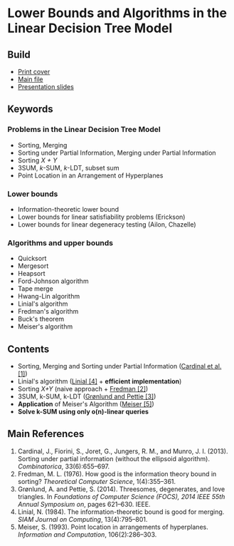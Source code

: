 # Lower Bounds and Algorithms in the Linear Decision Tree Model

## Build

  - [Print cover](https://ipfs.io/ipfs/QmNgBre5P1EzNGxgDtdrAjNivWYu2Uy8D1fUXoJmrWUQMC)
  - [Main file](https://ipfs.io/ipfs/QmeBB2gqCXmwem9MExNBnP8WhzBdodNFvvA4VQW6bhiy2y)
  - [Presentation slides](https://ipfs.io/ipfs/QmTVLs4XYRxBDKvUsL8SUkwPABj2mQ8HDXyxyFCoTscBsf)

## Keywords

### Problems in the Linear Decision Tree Model

  - Sorting, Merging
  - Sorting under Partial Information, Merging under Partial Information
  - Sorting *X + Y*
  - 3SUM, *k*-SUM, *k*-LDT, subset sum
  - Point Location in an Arrangement of Hyperplanes

### Lower bounds

  - Information-theoretic lower bound
  - Lower bounds for linear satisfiability problems (Erickson)
  - Lower bounds for linear degeneracy testing (Ailon, Chazelle)

### Algorithms and upper bounds

  - Quicksort
  - Mergesort
  - Heapsort
  - Ford-Johnson algorithm
  - Tape merge
  - Hwang-Lin algorithm
  - Linial's algorithm
  - Fredman's algorithm
  - Buck's theorem
  - Meiser's algorithm

## Contents

  - Sorting, Merging and Sorting under Partial Information ([Cardinal et al. [1]](#main-references))
  - Linial's algorithm ([Linial [4]](#main-references) + **efficient implementation**)
  - Sorting *X+Y* (naive approach + [Fredman [2]](#main-references))
  - 3SUM, k-SUM, k-LDT ([Grønlund and Pettie [3]](#main-references))
  - **Application** of Meiser's Algorithm ([Meiser [5]](#main-references))
  - **Solve k-SUM using only o(n)-linear queries**

## Main References

  1. Cardinal, J., Fiorini, S., Joret, G., Jungers, R. M., and Munro, J. I.
(2013). Sorting under partial information (without the ellipsoid algorithm).
*Combinatorica*, 33(6):655–697.
  2. Fredman, M. L. (1976). How good is the information theory bound in
sorting? *Theoretical Computer Science*, 1(4):355–361.
  3. Grønlund, A. and Pettie, S. (2014). Threesomes, degenerates, and love
triangles. In *Foundations of Computer Science (FOCS), 2014 IEEE 55th
Annual Symposium on*, pages 621–630. IEEE.
  4. Linial, N. (1984). The information-theoretic bound is good for merging.
*SIAM Journal on Computing*, 13(4):795–801.
  5. Meiser, S. (1993). Point location in arrangements of hyperplanes.
*Information and Computation*, 106(2):286–303.
